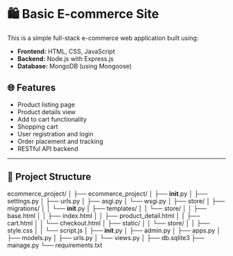 # 🛍️ Basic E-commerce Site

This is a simple full-stack e-commerce web application built using:

- **Frontend:** HTML, CSS, JavaScript
- **Backend:** Node.js with Express.js
- **Database:** MongoDB (using Mongoose)

## 🌐 Features

- Product listing page
- Product details view
- Add to cart functionality
- Shopping cart
- User registration and login
- Order placement and tracking
- RESTful API backend

---

## 📁 Project Structure
ecommerce_project/
│
├── ecommerce_project/
│   ├── __init__.py
│   ├── settings.py
│   ├── urls.py
│   ├── asgi.py
│   └── wsgi.py
│
├── store/
│   ├── migrations/
│   │   └── __init__.py
│   ├── templates/
│   │   └── store/
│   │       ├── base.html
│   │       ├── index.html
│   │       ├── product_detail.html
│   │       ├── cart.html
│   │       └── checkout.html
│   ├── static/
│   │   └── store/
│   │       ├── style.css
│   │       └── script.js
│   ├── __init__.py
│   ├── admin.py
│   ├── apps.py
│   ├── models.py
│   ├── urls.py
│   └── views.py
│
├── db.sqlite3
├── manage.py
└── requirements.txt

